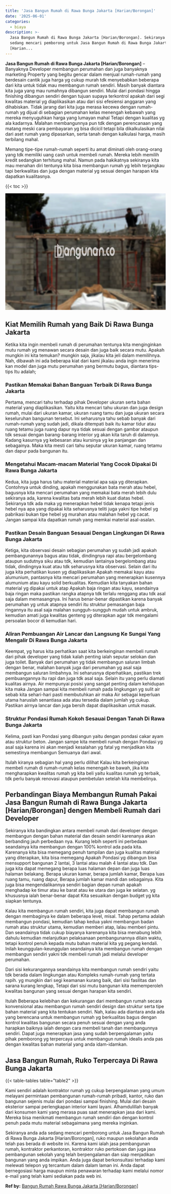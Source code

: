 ```yaml
---
title: 'Jasa Bangun Rumah di Rawa Bunga Jakarta [Harian/Borongan]'
date: '2025-06-01'
categories:
  - biaya
description: >-
  Jasa Bangun Rumah di Rawa Bunga Jakarta [Harian/Borongan]. Sekiranya anda ada
  sedang mencari pemborong untuk Jasa Bangun Rumah di Rawa Bunga Jakarta
  [Harian...
---
```


**Jasa Bangun Rumah di Rawa Bunga Jakarta \[Harian/Borongan\]** – Banyaknya Developer membangun perumahan dan juga banyaknya marketing Property yang begitu gencar dalam menjual rumah-rumah yang berdesain cantik juga harga yg cukup murah tdk menyebabkan beberapa dari kita untuk tidak mau membangun rumah sendiri. Masih banyak diantara kita juga yang mau rumahnya dibangun sendiri. Mulai dari pondasi hingga finishing dibangun sendiri dengan tujuan supaya terkontrol apakah dari segi kwalitas material yg diaplikasikan atau dari sisi efesiensi anggaran yang dihabiskan. Tidak jarang dari kita juga merasa kecewa dengan rumah-rumah yg dijual di sebagian perumahan kelas menengah kebawah yang mereka menyuguhkan harga yang lumayan mahal Tetapi dengan kualitas yg ala kadarnya. Malahan membangunnya pun tdk dengan perencanaan yang matang meski cara pembayaran yg bisa dicicil tetapi bila dikalkulasikan nilai dari aset rumah yang dipasarkan, serta tanah dengan kalkulasi harga, masih terbilang mahal.

Memang tipe-tipe rumah-rumah seperti itu amat diminati oleh orang-orang yang tdk memiliki uang cash untuk membeli rumah. Mereka lebih memilih kredit sedangkan terhitung mahal. Namun pada hakikatnya sekiranya kita mau menahan diri tentunya kita bisa membangun rumah yg lebih terjangkau tapi berkwalitas dan juga dengan material yg sesuai dengan harapan kita dapatkan kualitasnya.

{{< toc >}}

![Jasa Bangun Rumah di Rawa Bunga Jakarta [Harian/Borongan]](/images/borong-bangunan-14.png)

## Kiat Memilih Rumah yang Baik Di Rawa Bunga Jakarta

Ketika kita ingin membeli rumah di perumahan tentunya kita menginginkan mutu rumah yg menawan secara desain dan juga baik secara mutu. Apakah mungkin ini kita temukan? mungkin saja, jikalau kita jeli dalam memilihnya. Nah, dibawah ini ada beberapa kiat dari kami jikalau anda ingin menerima kan model dan juga mutu perumahan yang bermutu bagus, diantara tips-tips Itu adalah;

### Pastikan Memakai Bahan Banguan Terbaik Di Rawa Bunga Jakarta

Pertama, mencari tahu terhadap pihak Developer ukuran serta bahan material yang diaplikasikan. Yaitu kita mencari tahu ukuran dan juga design rumah, mulai dari ukuran kamar, ukuran ruang tamu dan juga ukuran secara keseluruhan bangunan tersebut. Ini seharusnya tahu sebab banyak dari rumah-rumah yang sudah jadi, dikala ditempati baik itu kamar tidur atau ruang tetamu juga ruang dapur nya tidak sesuai dengan gambar ataupun tdk sesuai dengan barang-barang interior yg akan kita taruh di dalamnya. Kadang kasurnya yg kebesaran atau kursinya yg ke panjangan dan sebagainya. Maka kita mesti cari tahu seputar ukuran kamar, ruang tetamu dan dapur pada bangunan itu.

### Mengetahui Macam-macam Material Yang Cocok Dipakai Di Rawa Bunga Jakarta

Kedua, kita juga harus tahu material material apa saja yg diterapkan. Contohnya untuk dinding, apakah menggunakan bata merah atau hebel, bagusnya kita mencari perumahan yang memakai bata merah lebih dulu sekiranya ada, karena kwalitas bata merah lebih kuat diatas hebel. Sekiranya tdk ada maka yg menerapkan hebel tidak kenapa tetapi jenis hebel nya apa yang dipakai kita seharusnya teliti juga yakni tipe hebel yg pabrikasi bukan tipe hebel yg murahan atau malahan hebel yg cacat. Jangan sampai kita dapatkan rumah yang memkai material asal-asalan.

### Pastikan Desain Banguan Sesauai Dengan Lingkungan Di Rawa Bunga Jakarta

Ketiga, kita observasi desain sebagian perumahan yg sudah jadi apakah pembangunannya bagus atau tidak, dindingnya rapi atau bergelombang ataupun sudutnya siku atau tdk, kemudian lantainya bergelombang atau tidak, dindingnya kuat atau tdk seharusnya kita observasi. Selain dari itu juga kita perhatikan kusen yg diaplikasikan Apakah memakai kayu atau alumunium, pantasnya kita mencari perumahan yang menerapkan kusennya alumunium atau kayu solid berkualitas. Kemudian kita tanyakan bahan material yg dipakai untuk atap Apakah baja ringan atau kayu, seandainya baja ringan maka pastikan rangka atapnya tdk terlalu renggang atau tdk asal saja dalam memasangnya. Ini harus benar-benar dipastikan karena banyak perumahan yg untuk atapnya sendiri itu struktur pemasangan baja ringannya itu asal saja malahan sungguh-sungguh mudah untuk ambruk, kemudian amati juga kwalitas genteng yg diterapkan agar tdk mengalami persoalan bocor di kemudian hari.

### Aliran Pembuangan Air Lancar dan Langsung Ke Sungai Yang Mengalir Di Rawa Bunga Jakarta

Keempat, yg harus kita perhatikan saat kita berkeinginan membeli rumah dari pihak developer yang tidak kalah penting ialah seputar selokan dan juga toilet. Banyak dari perumahan yg tidak membangun saluran limbah dengan benar, malahan banyak juga dari perumahan yg asal saja membangun saluran limbahnya. Ini seharusnya diperhatikan, pastikan trek pembuangannya itu rapi dan juga tdk asal saja. Selain itu yang perlu diamati kualitas airnya. Air mempunyai posisi yang sangat penting dalam kehidupan kita maka Jangan sampai kita membeli rumah pada lingkungan yg sulit air sebab kita sehari-hari pasti membutuhkan air maka Air sebagai keperluan utama haruslah senantiasa ada atau tersedia dalam jumlah yg cukup. Pastikan airnya lancar dan juga bersih dapat diaplikasikan untuk masak.

### Struktur Pondasi Rumah Kokoh Sesauai Dengan Tanah Di Rawa Bunga Jakarta

Kelima, pasti kan Pondasi yang dibangun yaitu dengan pondasi cakar ayam atau struktur beton. Jangan sampe kita membeli rumah dengan Pondasi yg asal saja karena ini akan menjadi kesalahan yg fatal yg menjadikan kita semestinya membangun Semuanya dari awal.

Itulah kiranya sebagian hal yang perlu dilihat Kalau kita berkeinginan membeli rumah di rumah-rumah kelas menengah ke bawah, jika kita mengharapkan kwalitas rumah yg kita beli yaitu kualitas rumah yg terbaik, tdk perlu banyak renovasi ataupun pembetulan setelah kita membelinya.

## Perbandingan Biaya Membangun Rumah Pakai Jasa Bangun Rumah di Rawa Bunga Jakarta \[Harian/Borongan\] dengen Membeli Rumah dari Developer

Sekiranya kita bandingkan antara membeli rumah dari developer dengan membangun dengan bahan material dan desain sendiri karenanya akan berbanding jauh perbedaan nya. Kurang lebih seperti ini perbedaan seandainya kita membangun dengan 100% kontrol ada pada kita. Karenanya kita bisa memegang penuh tampilan dan juga kualitas material yang diterapkan, kita bisa memegang Apakah Pondasi yg dibangun bisa mensupport bangunan 2 lantai, 3 lantai atau malah 4 lantai atau tdk. Dan juga kita dapat memegang berapa luas halaman depan dan juga luas halaman belakang. Berapa ukuran kamar, berapa jumlah kamar, Berapa luas ruang tamu, ruang dapur, Berapa jumlah kamar mandi dan sebagainya. Kita juga bisa mengendalikannya sendiri bagian depan rumah apakah menghadap ke timur atau ke barat atau ke utara dan juga ke selatan. yg khususnya ialah benar-benar dapat Kita sesuaikan dengan budget yg kita siapkan tentunya.

Kalau kita membangun rumah sendiri, kita juga dapat membangun rumah dengan membaginya ke dalam beberapa level, misal. Tahap pertama adalah membangun pondasi, kemudian tahap kedua yakni membangun badan rumah atau struktur utama, kemudian memberi atap, lalau memberi pintu. Dan seandainya tidak cukup biayanya karenanya kita bisa menabung lebih dahulu kemudian melanjutkan pelaksanaan pembangunannya dilain waktu, tetapi kontrol penuh kepada mutu bahan material kita yg pegang kendali. Inilah keunggulan-keunggulan seandainya kita membangun rumah dengan membangun sendiri yakni tdk membeli rumah jadi melalui developer perumahan.

Dari sisi kekurangannya seandainya kita membangun rumah sendiri yaitu tdk berada dalam lingkungan atau Kompleks rumah-rumah yang tertata rapih. yg mungkin dari segi keamanan kurang baik, dari sisi fasilitas dan sarana kurang lengkap, Tetapi dari sisi mutu bangunan kita mememperoleh kwalitas bangunan yang sesuai dengan harapan kita sendiri.

Itulah Beberapa kelebihan dan kekurangan dari membangun rumah secara konvensional atau membangun rumah sendiri design dan struktur serta tipe bahan material yang kita tentukan sendiri. Nah, kalau ada diantara anda ada yang berencana untuk membangun rumah yg berkualitas bagus dengan kontrol kwalitas bangunan secara penuh sesuai dengan yang anda harapkan baiknya ialah dengan cara membeli tanah dan membangunnya sendiri. Dapat juga menerapkan jasa yang sudah berpengalaman yaitu pihak pemborong yg terpercaya untuk membangun rumah idealis anda pas dengan kwalitas bahan material yang anda idam-idamkan.

## Jasa Bangun Rumah, Ruko Terpercaya Di Rawa Bunga Jakarta

{{< table-tables table="table2" >}}

Kami sendiri adalah kontraktor rumah yg cukup berpengalaman yang umum melayani permintaan pembangunan rumah-rumah pribadi, kantor, ruko dan bangunan sejenis mulai dari pondasi sampai finishing. Mulai dari desain eksterior sampai perlengkapan interior kami layani. Alhamdulillah banyak dari konsumen kami yang merasa puas saat menerapkan jasa dari kami. Mereka bisa menikmati membangun rumah sendiri dan dengan kontrol penuh pada mutu material sebagaimana yang mereka inginkan.

Sekiranya anda ada sedang mencari pemborong untuk Jasa Bangun Rumah di Rawa Bunga Jakarta \[Harian/Borongan\], ruko maupun sekolahan anda telah pas berada di website ini. Karena kami ialah jasa pembangunan rumah, kontraktor perkantoran, kontraktor ruko pertokoan dan juga jasa pembangunan sekolah yang telah berpengalaman dan siap menjadikan bangunan yang anda impikan. Anda juga dapat berkonsultasi terhadap kami melewati telepon yg tercantum dalam dalam laman ini. Anda dapat bernegosiasi harga maupun minta penawaran terhadap kami melalui nomor e-mail yang telah kami sediakan pada web ini.

**Ref by:** [Bangun Rumah Rawa Bunga Jakarta [Harian/Borongan]](https://id.wikipedia.org/wiki/Bangun)
